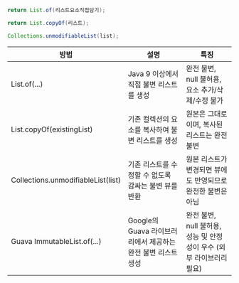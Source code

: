 ```java
return List.of(리스트요소직접담기);
```

```java
return List.copyOf(리스트);
```

```java
Collections.unmodifiableList(list);
```

| **방법**                             | **설명**                                  | **특징**                                      |
| ---------------------------------- | --------------------------------------- | ------------------------------------------- |
| List.of(...)                       | Java 9 이상에서 직접 불변 리스트를 생성               | 완전 불변, null 불허용, 요소 추가/삭제/수정 불가             |
| List.copyOf(existingList)          | 기존 컬렉션의 요소를 복사하여 불변 리스트를 생성             | 원본은 그대로이며, 복사된 리스트는 완전 불변                   |
| Collections.unmodifiableList(list) | 기존 리스트를 수정할 수 없도록 감싸는 불변 뷰를 반환          | 원본 리스트가 변경되면 뷰에도 반영되므로 완전한 불변은 아님           |
| Guava ImmutableList.of(...)        | Google의 Guava 라이브러리에서 제공하는 완전 불변 리스트 생성 | 완전 불변, null 불허용, 성능 및 안정성이 우수 (외부 라이브러리 필요) |
